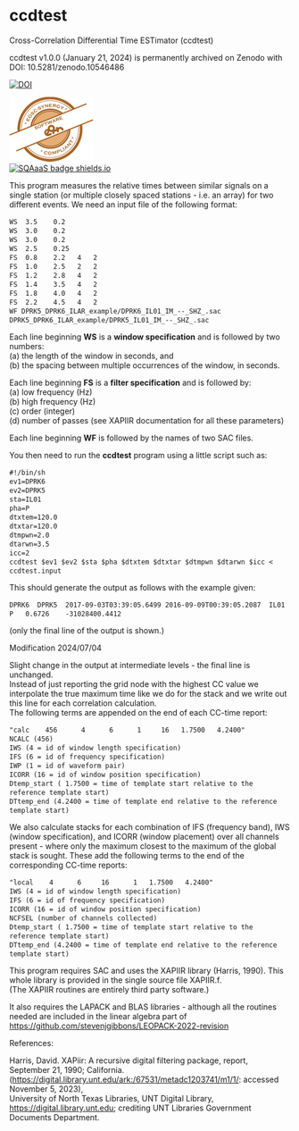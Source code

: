 # ccdtest
Cross-Correlation Differential Time ESTimator (ccdtest)  

ccdtest v1.0.0 (January 21, 2024) is permanently archived on Zenodo with DOI: 10.5281/zenodo.10546486

[![DOI](https://zenodo.org/badge/714749863.svg)](https://zenodo.org/doi/10.5281/zenodo.10546486)  

[![SQAaaS badge](https://github.com/EOSC-synergy/SQAaaS/raw/master/badges/badges_150x116/badge_software_bronze.png)](https://api.eu.badgr.io/public/assertions/6edHLgVjTRq1YlPgwC5VAA "SQAaaS bronze badge achieved")  
[![SQAaaS badge shields.io](https://img.shields.io/badge/sqaaas%20software-bronze-e6ae77)](https://api.eu.badgr.io/public/assertions/6edHLgVjTRq1YlPgwC5VAA "SQAaaS bronze badge achieved")  


This program measures the relative times between similar signals on a single station (or multiple closely spaced stations - i.e. an array) for two different events.
We need an input file of the following format:  

```
WS  3.5    0.2 
WS  3.0    0.2 
WS  3.0    0.2 
WS  2.5    0.25
FS  0.8    2.2   4   2
FS  1.0    2.5   2   2
FS  1.2    2.8   4   2
FS  1.4    3.5   4   2
FS  1.8    4.0   4   2
FS  2.2    4.5   4   2
WF DPRK5_DPRK6_ILAR_example/DPRK6_IL01_IM_--_SHZ_.sac DPRK5_DPRK6_ILAR_example/DPRK5_IL01_IM_--_SHZ_.sac
```

Each line beginning **WS** is a **window specification** and is followed by two numbers:  
(a) the length of the window in seconds, and  
(b) the spacing between multiple occurrences of the window, in seconds.  

Each line beginning **FS** is a **filter specification** and is followed by:  
(a) low frequency (Hz)  
(b) high frequency (Hz)  
(c) order (integer)  
(d) number of passes (see XAPIIR documentation for all these parameters)  

Each line beginning **WF** is followed by the names of two SAC files.  

You then need to run the **ccdtest** program using a little script such as:  
```
#!/bin/sh
ev1=DPRK6
ev2=DPRK5
sta=IL01
pha=P
dtxtem=120.0
dtxtar=120.0
dtmpwn=2.0
dtarwn=3.5
icc=2
ccdtest $ev1 $ev2 $sta $pha $dtxtem $dtxtar $dtmpwn $dtarwn $icc < ccdtest.input
```

This should generate the output as follows with the example given:  
```
DPRK6  DPRK5  2017-09-03T03:39:05.6499 2016-09-09T00:39:05.2087  IL01   P   0.6726    -31028400.4412
```
(only the final line of the output is shown.)  

Modification 2024/07/04  

Slight change in the output at intermediate levels - the final line is unchanged.  
Instead of just reporting the grid node with the highest CC value we interpolate the true maximum time like we do for the stack and we write out this line for each correlation calculation.  
The following terms are appended on the end of each CC-time report: 
```
"calc    456      4      6      1     16   1.7500   4.2400"
NCALC (456)
IWS (4 = id of window length specification)
IFS (6 = id of frequency specification)
IWP (1 = id of waveform pair)
ICORR (16 = id of window position specification)
Dtemp_start ( 1.7500 = time of template start relative to the reference template start)
DTtemp_end (4.2400 = time of template end relative to the reference template start)
```

We also calculate stacks for each combination of IFS (frequency band), IWS (window specification), and ICORR (window placement) over all channels present - where only the maximum closest to the maximum of the global stack is sought.
These add the following terms to the end of the corresponding CC-time reports:  

```
"local    4      6     16      1   1.7500   4.2400"
IWS (4 = id of window length specification)
IFS (6 = id of frequency specification)
ICORR (16 = id of window position specification)
NCFSEL (number of channels collected)
Dtemp_start ( 1.7500 = time of template start relative to the reference template start)
DTtemp_end (4.2400 = time of template end relative to the reference template start)

```

This program requires SAC and uses the XAPIIR library (Harris, 1990).
This whole library is provided in the single source file XAPIIR.f.  
(The XAPIIR routines are entirely third party software.)  

It also requires the LAPACK and BLAS libraries - although all the routines needed are included in the linear algebra part of https://github.com/stevenjgibbons/LEOPACK-2022-revision  





References:  

Harris, David. XAPiir: A recursive digital filtering package, report, September 21, 1990; California.  
(https://digital.library.unt.edu/ark:/67531/metadc1203741/m1/1/: accessed November 5, 2023),  
University of North Texas Libraries, UNT Digital Library,  
https://digital.library.unt.edu; crediting UNT Libraries Government Documents Department.  




